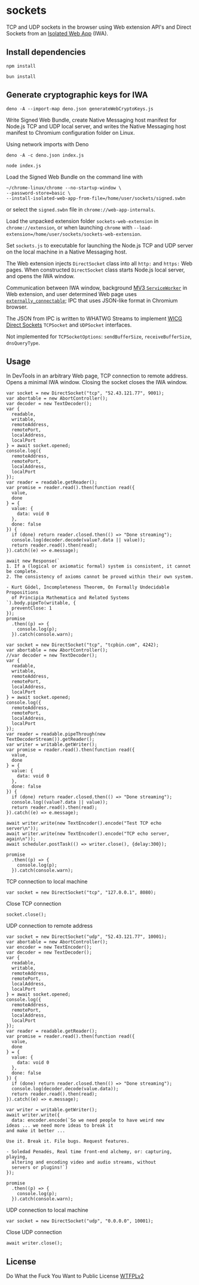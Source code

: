 # sockets
TCP and UDP sockets in the browser using Web extension API's and Direct Sockets from an [Isolated Web App](https://github.com/WICG/isolated-web-apps/blob/main/README.md) (IWA).

## Install dependencies

```
npm install
```

```
bun install
```
## Generate cryptographic keys for IWA

```
deno -A --import-map deno.json generateWebCryptoKeys.js
```

Write Signed Web Bundle, create Native Messaging host manifest for Node.js TCP
and UDP local server, and writes the Native Messaging host manifest to Chromium
configuration folder on Linux.

Using network imports with Deno

```
deno -A -c deno.json index.js
```

```
node index.js
```

Load the Signed Web Bundle on the command line with

```
~/chrome-linux/chrome --no-startup-window \
--password-store=basic \
--install-isolated-web-app-from-file=/home/user/sockets/signed.swbn
```

or select the `signed.swbn` file in `chrome://web-app-internals`.

Load the unpacked extension folder `sockets-web-extension` in
`chrome://extension`, or when launching `chrome` with
`--load-extension=/home/user/sockets/sockets-web-extension`.

Set `sockets.js` to executable for launching the Node.js TCP and UDP server on
the local machine in a Native Messaging host.

The Web extension injects `DirectSocket` class into all `http:` and `https:` Web
pages. When constructed `DirectSocket` class starts Node.js local server, and
opens the IWA window.

Communication between IWA window, background [MV3 `ServiceWorker`](https://developer.chrome.com/docs/extensions/develop/migrate/to-service-workers) in Web
extension, and user determined Web page uses [`externally_connectable`](https://developer.chrome.com/docs/extensions/reference/manifest/externally-connectable); IPC that
uses JSON-like format in Chromium browser.

The JSON from IPC is written to WHATWG Streams to implement [WICG Direct Sockets](https://wicg.github.io/direct-sockets/)
`TCPSocket` and `UDPSocket` interfaces.

Not implemented for `TCPSocketOptions`: `sendBufferSize`, `receiveBufferSize`, `dnsQueryType`.

## Usage

In DevTools in an arbitrary Web page, TCP connection to remote address. Opens a
minimal IWA window. Closing the socket closes the IWA window.

```
var socket = new DirectSocket("tcp", "52.43.121.77", 9001);
var abortable = new AbortController();
var decoder = new TextDecoder();
var {
  readable,
  writable,
  remoteAddress,
  remotePort,
  localAddress,
  localPort
} = await socket.opened;
console.log({
  remoteAddress,
  remotePort,
  localAddress,
  localPort
});
var reader = readable.getReader();
var promise = reader.read().then(function read({
  value,
  done
} = {
  value: {
    data: void 0
  },
  done: false
}) {
  if (done) return reader.closed.then(() => "Done streaming");
  console.log(decoder.decode(value?.data || value));
  return reader.read().then(read);
}).catch((e) => e.message);

await new Response(`
1. If a (logical or axiomatic formal) system is consistent, it cannot be complete.
2. The consistency of axioms cannot be proved within their own system.

- Kurt Gödel, Incompleteness Theorem, On Formally Undecidable Propositions 
  of Principia Mathematica and Related Systems
`).body.pipeTo(writable, {
  preventClose: 1
});
promise
  .then((p) => {
    console.log(p);
  }).catch(console.warn);
```

```
var socket = new DirectSocket("tcp", "tcpbin.com", 4242);
var abortable = new AbortController();
//var decoder = new TextDecoder();
var {
  readable,
  writable,
  remoteAddress,
  remotePort,
  localAddress,
  localPort
} = await socket.opened;
console.log({
  remoteAddress,
  remotePort,
  localAddress,
  localPort
});
var reader = readable.pipeThrough(new TextDecoderStream()).getReader();
var writer = writable.getWriter();
var promise = reader.read().then(function read({
  value,
  done
} = {
  value: {
    data: void 0
  },
  done: false
}) {
  if (done) return reader.closed.then(() => "Done streaming");
  console.log((value?.data || value));
  return reader.read().then(read);
}).catch((e) => e.message);

await writer.write(new TextEncoder().encode("Test TCP echo server\n"));
await writer.write(new TextEncoder().encode("TCP echo server, again\n"));
await scheduler.postTask(() => writer.close(), {delay:300});

promise
  .then((p) => {
    console.log(p);
  }).catch(console.warn);
```

TCP connection to local machine

```
var socket = new DirectSocket("tcp", "127.0.0.1", 8080);
```

Close TCP connection

```
socket.close();
```

UDP connection to remote address

```
var socket = new DirectSocket("udp", "52.43.121.77", 10001);
var abortable = new AbortController();
var encoder = new TextEncoder();
var decoder = new TextDecoder();
var {
  readable,
  writable,
  remoteAddress,
  remotePort,
  localAddress,
  localPort
} = await socket.opened;
console.log({
  remoteAddress,
  remotePort,
  localAddress,
  localPort
});
var reader = readable.getReader();
var promise = reader.read().then(function read({
  value,
  done
} = {
  value: {
    data: void 0
  },
  done: false
}) {
  if (done) return reader.closed.then(() => "Done streaming");
  console.log(decoder.decode(value.data));
  return reader.read().then(read);
}).catch((e) => e.message);

var writer = writable.getWriter();
await writer.write({
  data: encoder.encode(`So we need people to have weird new
ideas ... we need more ideas to break it
and make it better ...

Use it. Break it. File bugs. Request features.

- Soledad Penadés, Real time front-end alchemy, or: capturing, playing,
  altering and encoding video and audio streams, without
  servers or plugins!`)
});

promise
  .then((p) => {
    console.log(p);
  }).catch(console.warn);
```

UDP connection to local machine

```
var socket = new DirectSocket("udp", "0.0.0.0", 10001);
```

Close UDP connection

```
await writer.close();
```

## License
Do What the Fuck You Want to Public License [WTFPLv2](http://www.wtfpl.net/about/)
